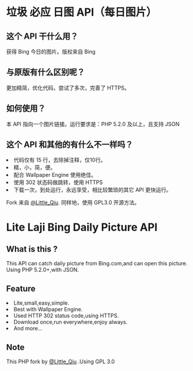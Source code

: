 # 垃圾 必应 日图 API（每日图片）
## 这个 API 干什么用？
获得 Bing 今日的图片。版权来自 Bing
## 与原版有什么区别呢？
更加精简，优化代码，尝试了多次，完善了 HTTPS。
## 如何使用？
本 API 指向一个图片链接。运行要求是：PHP 5.2.0 及以上，且支持 JSON
## 这个 API 和其他的有什么不一样吗？
<li>代码仅有 15 行，去除掉注释，仅10行。
<li>精，小，简，便。
<li>配合 Wallpaper Engine 使用绝佳。
<li>使用 302 状态码做跳转，使用 HTTPS
<li>下载一次，到处运行，永远享受，相比较繁琐的其它 API 更快运行。

Fork 来自 [@Little_Qiu](https://www.littleqiu.net). 同样地，使用 GPL3.0 开源方法。

# Lite Laji Bing Daily Picture API
## What is this ?
This API can catch daily picture from Bing.com,and can open this picture.
Using PHP 5.2.0+,with JSON.
## Feature
<li>Lite,small,easy,simple.
<li>Best with Wallpaper Engine.
<li>Used HTTP 302 status code,using HTTPS.
<li>Download once,run everywhere,enjoy always.
<li>And more...

## Note
This PHP fork by [@Little_Qiu](https://www.littleqiu.net) .Using GPL 3.0
